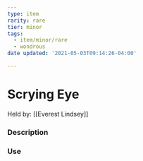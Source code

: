 ```yaml
---
type: item
rarity: rare
tier: minor
tags:
  - item/minor/rare
  - wondrous
date updated: '2021-05-03T09:14:26-04:00'

---
```


# Scrying Eye

Held by: [[Everest Lindsey]]

### Description

### Use
